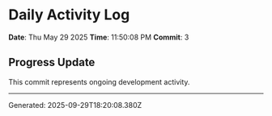 # Daily Activity Log

**Date**: Thu May 29 2025
**Time**: 11:50:08 PM
**Commit**: 3

## Progress Update

This commit represents ongoing development activity.

---
Generated: 2025-09-29T18:20:08.380Z
